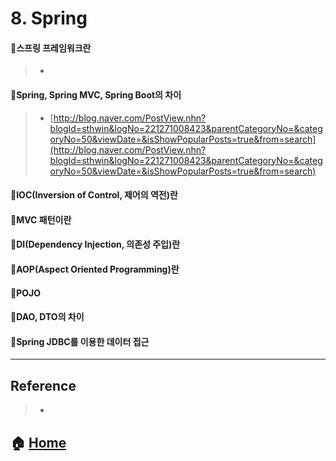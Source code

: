 # 8. Spring

#### :small_orange_diamond:스프링 프레임워크란

> - []()

#### :small_orange_diamond:Spring, Spring MVC, Spring Boot의 차이

> - [http://blog.naver.com/PostView.nhn?blogId=sthwin&logNo=221271008423&parentCategoryNo=&categoryNo=50&viewDate=&isShowPopularPosts=true&from=search](http://blog.naver.com/PostView.nhn?blogId=sthwin&logNo=221271008423&parentCategoryNo=&categoryNo=50&viewDate=&isShowPopularPosts=true&from=search)

#### :small_orange_diamond:IOC(Inversion of Control, 제어의 역전)란


#### :small_orange_diamond:MVC 패턴이란


#### :small_orange_diamond:DI(Dependency Injection, 의존성 주입)란


#### :small_orange_diamond:AOP(Aspect Oriented Programming)란


#### :small_orange_diamond:POJO


#### :small_orange_diamond:DAO, DTO의 차이


#### :small_orange_diamond:Spring JDBC를 이용한 데이터 접근


---

## Reference
> - []()


## :house: [Home](https://github.com/Do-Hee/tech-interview)
